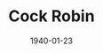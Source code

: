 ---
title: Cock Robin
date: 1940-01-23
closing_date: 1940-01-26
layout: productions
featured_image:
image_caption:
image_credit:
playbill:
Theatre: Theatre Jacksonville
Venue: Little Theatre
cast:
- Clark Torrence: Birt Byrd
- Helen Maxwell: Elizabeth S. Willis
- John Jessup: Elmo Lehman
- Doctor Edgar Grace: James A. Sterling
- Richard Lane: Kingston Newman
- Carlotta Maxwell: Mabel Foster
- Alice Montgomery: Marie Kilbride
- Maria Scott: Marion Daniel
- George McAuliffe: Slocum Ball
- Julian Cleveland: Stanley Morrell
- Henry Briggs: Vincent Bisno
- Hancock Robinson: William Brenner
crew:
- Make-up Assistant:
  - Aletha Masters
  - Emma Sue Zink
  - Jean Runyon
  - Matilda Shane
  - Neal Tyler, Jr.
  - Olga Currier
- Production Manager: Alex Pillsbury
- Stage Manager: Jesse Hoagland
- Crew Assistant:
  - Charles Roberts
  - Edre Ferguson
  - Eleonor Edwards
  - John Temple Gilmer
  - Robert Krell
  - Walter Edwards
- Assistant Director: Eleanor MaccLinchey
- Director: Marian Hendry
- Electrician: Walter Edwards
orchestra:
external_links:
---